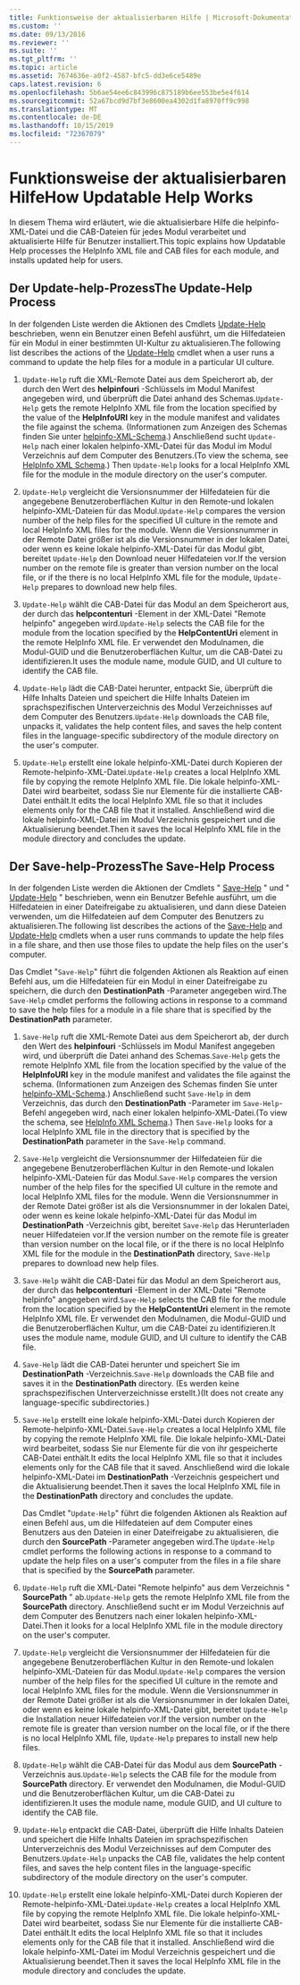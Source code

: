 ```yaml
---
title: Funktionsweise der aktualisierbaren Hilfe | Microsoft-Dokumentation
ms.custom: ''
ms.date: 09/13/2016
ms.reviewer: ''
ms.suite: ''
ms.tgt_pltfrm: ''
ms.topic: article
ms.assetid: 7674636e-a0f2-4587-bfc5-dd3e6ce5489e
caps.latest.revision: 6
ms.openlocfilehash: 5b6ae54ee6c843996c875189b6ee553be5e4f614
ms.sourcegitcommit: 52a67bcd9d7bf3e8600ea4302d1fa8970ff9c998
ms.translationtype: MT
ms.contentlocale: de-DE
ms.lasthandoff: 10/15/2019
ms.locfileid: "72367079"
---
```

# <a name="how-updatable-help-works"></a><span data-ttu-id="d7a16-102">Funktionsweise der aktualisierbaren Hilfe</span><span class="sxs-lookup"><span data-stu-id="d7a16-102">How Updatable Help Works</span></span>

<span data-ttu-id="d7a16-103">In diesem Thema wird erläutert, wie die aktualisierbare Hilfe die helpinfo-XML-Datei und die CAB-Dateien für jedes Modul verarbeitet und aktualisierte Hilfe für Benutzer installiert.</span><span class="sxs-lookup"><span data-stu-id="d7a16-103">This topic explains how Updatable Help processes the HelpInfo XML file and CAB files for each module, and installs updated help for users.</span></span>

## <a name="the-update-help-process"></a><span data-ttu-id="d7a16-104">Der Update-help-Prozess</span><span class="sxs-lookup"><span data-stu-id="d7a16-104">The Update-Help Process</span></span>

<span data-ttu-id="d7a16-105">In der folgenden Liste werden die Aktionen des Cmdlets [Update-Help](/powershell/module/Microsoft.PowerShell.Core/Update-Help) beschrieben, wenn ein Benutzer einen Befehl ausführt, um die Hilfedateien für ein Modul in einer bestimmten UI-Kultur zu aktualisieren.</span><span class="sxs-lookup"><span data-stu-id="d7a16-105">The following list describes the actions of the [Update-Help](/powershell/module/Microsoft.PowerShell.Core/Update-Help) cmdlet when a user runs a command to update the help files for a module in a particular UI culture.</span></span>

1. <span data-ttu-id="d7a16-106">`Update-Help` ruft die XML-Remote Datei aus dem Speicherort ab, der durch den Wert des **helpinfouri** -Schlüssels im Modul Manifest angegeben wird, und überprüft die Datei anhand des Schemas.</span><span class="sxs-lookup"><span data-stu-id="d7a16-106">`Update-Help` gets the remote HelpInfo XML file from the location specified by the value of the **HelpInfoURI** key in the module manifest and validates the file against the schema.</span></span> <span data-ttu-id="d7a16-107">(Informationen zum Anzeigen des Schemas finden Sie unter [helpinfo-XML-Schema](./helpinfo-xml-schema.md).) Anschließend sucht `Update-Help` nach einer lokalen helpinfo-XML-Datei für das Modul im Modul Verzeichnis auf dem Computer des Benutzers.</span><span class="sxs-lookup"><span data-stu-id="d7a16-107">(To view the schema, see [HelpInfo XML Schema](./helpinfo-xml-schema.md).) Then `Update-Help` looks for a local HelpInfo XML file for the module in the module directory on the user's computer.</span></span>

2. <span data-ttu-id="d7a16-108">`Update-Help` vergleicht die Versionsnummer der Hilfedateien für die angegebene Benutzeroberflächen Kultur in den Remote-und lokalen helpinfo-XML-Dateien für das Modul.</span><span class="sxs-lookup"><span data-stu-id="d7a16-108">`Update-Help` compares the version number of the help files for the specified UI culture in the remote and local HelpInfo XML files for the module.</span></span> <span data-ttu-id="d7a16-109">Wenn die Versionsnummer in der Remote Datei größer ist als die Versionsnummer in der lokalen Datei, oder wenn es keine lokale helpinfo-XML-Datei für das Modul gibt, bereitet `Update-Help` den Download neuer Hilfedateien vor.</span><span class="sxs-lookup"><span data-stu-id="d7a16-109">If the version number on the remote file is greater than version number on the local file, or if the there is no local HelpInfo XML file for the module, `Update-Help` prepares to download new help files.</span></span>

3. <span data-ttu-id="d7a16-110">`Update-Help` wählt die CAB-Datei für das Modul an dem Speicherort aus, der durch das **helpcontenturi** -Element in der XML-Datei "Remote helpinfo" angegeben wird.</span><span class="sxs-lookup"><span data-stu-id="d7a16-110">`Update-Help` selects the CAB file for the module from the location specified by the **HelpContentUri** element in the remote HelpInfo XML file.</span></span> <span data-ttu-id="d7a16-111">Er verwendet den Modulnamen, die Modul-GUID und die Benutzeroberflächen Kultur, um die CAB-Datei zu identifizieren.</span><span class="sxs-lookup"><span data-stu-id="d7a16-111">It uses the module name, module GUID, and UI culture to identify the CAB file.</span></span>

4. <span data-ttu-id="d7a16-112">`Update-Help` lädt die CAB-Datei herunter, entpackt Sie, überprüft die Hilfe Inhalts Dateien und speichert die Hilfe Inhalts Dateien im sprachspezifischen Unterverzeichnis des Modul Verzeichnisses auf dem Computer des Benutzers.</span><span class="sxs-lookup"><span data-stu-id="d7a16-112">`Update-Help` downloads the CAB file, unpacks it, validates the help content files, and saves the help content files in the language-specific subdirectory of the module directory on the user's computer.</span></span>

5. <span data-ttu-id="d7a16-113">`Update-Help` erstellt eine lokale helpinfo-XML-Datei durch Kopieren der Remote-helpinfo-XML-Datei.</span><span class="sxs-lookup"><span data-stu-id="d7a16-113">`Update-Help` creates a local HelpInfo XML file by copying the remote HelpInfo XML file.</span></span> <span data-ttu-id="d7a16-114">Die lokale helpinfo-XML-Datei wird bearbeitet, sodass Sie nur Elemente für die installierte CAB-Datei enthält.</span><span class="sxs-lookup"><span data-stu-id="d7a16-114">It edits the local HelpInfo XML file so that it includes elements only for the CAB file that it installed.</span></span> <span data-ttu-id="d7a16-115">Anschließend wird die lokale helpinfo-XML-Datei im Modul Verzeichnis gespeichert und die Aktualisierung beendet.</span><span class="sxs-lookup"><span data-stu-id="d7a16-115">Then it saves the local HelpInfo XML file in the module directory and concludes the update.</span></span>

## <a name="the-save-help-process"></a><span data-ttu-id="d7a16-116">Der Save-help-Prozess</span><span class="sxs-lookup"><span data-stu-id="d7a16-116">The Save-Help Process</span></span>

<span data-ttu-id="d7a16-117">In der folgenden Liste werden die Aktionen der Cmdlets " [Save-Help](/powershell/module/Microsoft.PowerShell.Core/Save-Help) " und " [Update-Help](/powershell/module/Microsoft.PowerShell.Core/Update-Help) " beschrieben, wenn ein Benutzer Befehle ausführt, um die Hilfedateien in einer Dateifreigabe zu aktualisieren, und dann diese Dateien verwenden, um die Hilfedateien auf dem Computer des Benutzers zu aktualisieren.</span><span class="sxs-lookup"><span data-stu-id="d7a16-117">The following list describes the actions of the [Save-Help](/powershell/module/Microsoft.PowerShell.Core/Save-Help) and [Update-Help](/powershell/module/Microsoft.PowerShell.Core/Update-Help) cmdlets when a user runs commands to update the help files in a file share, and then use those files to update the help files on the user's computer.</span></span>

<span data-ttu-id="d7a16-118">Das Cmdlet "`Save-Help`" führt die folgenden Aktionen als Reaktion auf einen Befehl aus, um die Hilfedateien für ein Modul in einer Dateifreigabe zu speichern, die durch den **DestinationPath** -Parameter angegeben wird.</span><span class="sxs-lookup"><span data-stu-id="d7a16-118">The `Save-Help` cmdlet performs the following actions in response to a command to save the help files for a module in a file share that is specified by the **DestinationPath** parameter.</span></span>

1. <span data-ttu-id="d7a16-119">`Save-Help` ruft die XML-Remote Datei aus dem Speicherort ab, der durch den Wert des **helpinfouri** -Schlüssels im Modul Manifest angegeben wird, und überprüft die Datei anhand des Schemas.</span><span class="sxs-lookup"><span data-stu-id="d7a16-119">`Save-Help` gets  the remote HelpInfo XML file from the location specified by the value of the **HelpInfoURI** key in the module manifest and validates the file against the schema.</span></span> <span data-ttu-id="d7a16-120">(Informationen zum Anzeigen des Schemas finden Sie unter [helpinfo-XML-Schema](./helpinfo-xml-schema.md).) Anschließend sucht `Save-Help` in dem Verzeichnis, das durch den **DestinationPath** -Parameter im `Save-Help`-Befehl angegeben wird, nach einer lokalen helpinfo-XML-Datei.</span><span class="sxs-lookup"><span data-stu-id="d7a16-120">(To view the schema, see [HelpInfo XML Schema](./helpinfo-xml-schema.md).) Then `Save-Help` looks for a local HelpInfo XML file in the directory that is specified by the **DestinationPath** parameter in the `Save-Help` command.</span></span>

2. <span data-ttu-id="d7a16-121">`Save-Help` vergleicht die Versionsnummer der Hilfedateien für die angegebene Benutzeroberflächen Kultur in den Remote-und lokalen helpinfo-XML-Dateien für das Modul.</span><span class="sxs-lookup"><span data-stu-id="d7a16-121">`Save-Help` compares the version number of the help files for the specified UI culture in the remote and local HelpInfo XML files for the module.</span></span> <span data-ttu-id="d7a16-122">Wenn die Versionsnummer in der Remote Datei größer ist als die Versionsnummer in der lokalen Datei, oder wenn es keine lokale helpinfo-XML-Datei für das Modul im **DestinationPath** -Verzeichnis gibt, bereitet `Save-Help` das Herunterladen neuer Hilfedateien vor.</span><span class="sxs-lookup"><span data-stu-id="d7a16-122">If the version number on the remote file is greater than version number on the local file, or if the there is no local HelpInfo XML file for the module in the **DestinationPath** directory, `Save-Help` prepares to download new help files.</span></span>

3. <span data-ttu-id="d7a16-123">`Save-Help` wählt die CAB-Datei für das Modul an dem Speicherort aus, der durch das **helpcontenturi** -Element in der XML-Datei "Remote helpinfo" angegeben wird.</span><span class="sxs-lookup"><span data-stu-id="d7a16-123">`Save-Help` selects the CAB file for the module from the location specified by the **HelpContentUri** element in the remote HelpInfo XML file.</span></span> <span data-ttu-id="d7a16-124">Er verwendet den Modulnamen, die Modul-GUID und die Benutzeroberflächen Kultur, um die CAB-Datei zu identifizieren.</span><span class="sxs-lookup"><span data-stu-id="d7a16-124">It uses the module name, module GUID, and UI culture to identify the CAB file.</span></span>

4. <span data-ttu-id="d7a16-125">`Save-Help` lädt die CAB-Datei herunter und speichert Sie im **DestinationPath** -Verzeichnis.</span><span class="sxs-lookup"><span data-stu-id="d7a16-125">`Save-Help` downloads the CAB file and saves it in the **DestinationPath** directory.</span></span> <span data-ttu-id="d7a16-126">(Es werden keine sprachspezifischen Unterverzeichnisse erstellt.)</span><span class="sxs-lookup"><span data-stu-id="d7a16-126">(It does not create any language-specific subdirectories.)</span></span>

5. <span data-ttu-id="d7a16-127">`Save-Help` erstellt eine lokale helpinfo-XML-Datei durch Kopieren der Remote-helpinfo-XML-Datei.</span><span class="sxs-lookup"><span data-stu-id="d7a16-127">`Save-Help` creates a local HelpInfo XML file by copying the remote HelpInfo XML file.</span></span> <span data-ttu-id="d7a16-128">Die lokale helpinfo-XML-Datei wird bearbeitet, sodass Sie nur Elemente für die von ihr gespeicherte CAB-Datei enthält.</span><span class="sxs-lookup"><span data-stu-id="d7a16-128">It edits the local HelpInfo XML file so that it includes elements only for the CAB file that it saved.</span></span> <span data-ttu-id="d7a16-129">Anschließend wird die lokale helpinfo-XML-Datei im **DestinationPath** -Verzeichnis gespeichert und die Aktualisierung beendet.</span><span class="sxs-lookup"><span data-stu-id="d7a16-129">Then it saves the local HelpInfo XML file in the  **DestinationPath** directory and concludes the update.</span></span>

   <span data-ttu-id="d7a16-130">Das Cmdlet "`Update-Help`" führt die folgenden Aktionen als Reaktion auf einen Befehl aus, um die Hilfedateien auf dem Computer eines Benutzers aus den Dateien in einer Dateifreigabe zu aktualisieren, die durch den **SourcePath** -Parameter angegeben wird.</span><span class="sxs-lookup"><span data-stu-id="d7a16-130">The `Update-Help` cmdlet performs the following actions in response to a command to update the help files on a user's computer from the files in a file share that is specified by the **SourcePath** parameter.</span></span>

1. <span data-ttu-id="d7a16-131">`Update-Help` ruft die XML-Datei "Remote helpinfo" aus dem Verzeichnis " **SourcePath** " ab.</span><span class="sxs-lookup"><span data-stu-id="d7a16-131">`Update-Help` gets the remote HelpInfo XML file from the **SourcePath** directory.</span></span> <span data-ttu-id="d7a16-132">Anschließend sucht er im Modul Verzeichnis auf dem Computer des Benutzers nach einer lokalen helpinfo-XML-Datei.</span><span class="sxs-lookup"><span data-stu-id="d7a16-132">Then it looks for a local HelpInfo XML file in the module directory on the user's computer.</span></span>

2. <span data-ttu-id="d7a16-133">`Update-Help` vergleicht die Versionsnummer der Hilfedateien für die angegebene Benutzeroberflächen Kultur in den Remote-und lokalen helpinfo-XML-Dateien für das Modul.</span><span class="sxs-lookup"><span data-stu-id="d7a16-133">`Update-Help` compares the version number of the help files for the specified UI culture in the remote and local HelpInfo XML files for the module.</span></span> <span data-ttu-id="d7a16-134">Wenn die Versionsnummer in der Remote Datei größer ist als die Versionsnummer in der lokalen Datei, oder wenn es keine lokale helpinfo-XML-Datei gibt, bereitet `Update-Help` die Installation neuer Hilfedateien vor.</span><span class="sxs-lookup"><span data-stu-id="d7a16-134">If the version number on the remote file is greater than version number on the local file, or if the there is no local HelpInfo XML file, `Update-Help` prepares to install new help files.</span></span>

3. <span data-ttu-id="d7a16-135">`Update-Help` wählt die CAB-Datei für das Modul aus dem **SourcePath** -Verzeichnis aus.</span><span class="sxs-lookup"><span data-stu-id="d7a16-135">`Update-Help` selects the CAB file for the module from **SourcePath** directory.</span></span> <span data-ttu-id="d7a16-136">Er verwendet den Modulnamen, die Modul-GUID und die Benutzeroberflächen Kultur, um die CAB-Datei zu identifizieren.</span><span class="sxs-lookup"><span data-stu-id="d7a16-136">It uses the module name, module GUID, and UI culture to identify the CAB file.</span></span>

4. <span data-ttu-id="d7a16-137">`Update-Help` entpackt die CAB-Datei, überprüft die Hilfe Inhalts Dateien und speichert die Hilfe Inhalts Dateien im sprachspezifischen Unterverzeichnis des Modul Verzeichnisses auf dem Computer des Benutzers.</span><span class="sxs-lookup"><span data-stu-id="d7a16-137">`Update-Help` unpacks the CAB file, validates the help content files, and saves the help content files in the language-specific subdirectory of the module directory on the user's computer.</span></span>

5. <span data-ttu-id="d7a16-138">`Update-Help` erstellt eine lokale helpinfo-XML-Datei durch Kopieren der Remote-helpinfo-XML-Datei.</span><span class="sxs-lookup"><span data-stu-id="d7a16-138">`Update-Help` creates a local HelpInfo XML file by copying the remote HelpInfo XML file.</span></span> <span data-ttu-id="d7a16-139">Die lokale helpinfo-XML-Datei wird bearbeitet, sodass Sie nur Elemente für die installierte CAB-Datei enthält.</span><span class="sxs-lookup"><span data-stu-id="d7a16-139">It edits the local HelpInfo XML file so that it includes elements only for the CAB file that it installed.</span></span> <span data-ttu-id="d7a16-140">Anschließend wird die lokale helpinfo-XML-Datei im Modul Verzeichnis gespeichert und die Aktualisierung beendet.</span><span class="sxs-lookup"><span data-stu-id="d7a16-140">Then it saves the local HelpInfo XML file in the module directory and concludes the update.</span></span>